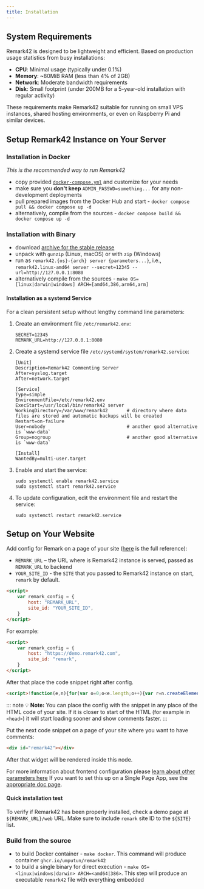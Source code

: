 ```yaml
---
title: Installation
---
```


## System Requirements

Remark42 is designed to be lightweight and efficient. Based on production usage statistics from busy installations:

- **CPU**: Minimal usage (typically under 0.1%)
- **Memory**: ~80MiB RAM (less than 4% of 2GB)
- **Network**: Moderate bandwidth requirements
- **Disk**: Small footprint (under 200MB for a 5-year-old installation with regular activity)

These requirements make Remark42 suitable for running on small VPS instances, shared hosting environments, or even on Raspberry Pi and similar devices.

## Setup Remark42 Instance on Your Server

### Installation in Docker

_This is the recommended way to run Remark42_

- copy provided [`docker-compose.yml`](https://github.com/umputun/remark42/blob/master/docker-compose.yml) and customize for your needs
- make sure you **don't keep** `ADMIN_PASSWD=something...` for any non-development deployments
- pull prepared images from the Docker Hub and start - `docker compose pull && docker compose up -d`
- alternatively, compile from the sources - `docker compose build && docker compose up -d`

### Installation with Binary

- download [archive for the stable release](https://github.com/umputun/remark42/releases)
- unpack with `gunzip` (Linux, macOS) or with `zip` (Windows)
- run as `remark42.{os}-{arch} server {parameters...}`, i.e., `remark42.linux-amd64 server --secret=12345 --url=http://127.0.0.1:8080`
- alternatively compile from the sources - `make OS=[linux|darwin|windows] ARCH=[amd64,386,arm64,arm]`

#### Installation as a systemd Service

For a clean persistent setup without lengthy command line parameters:

1. Create an environment file `/etc/remark42.env`:
   ```
   SECRET=12345
   REMARK_URL=http://127.0.0.1:8080
   ```

1. Create a systemd service file `/etc/systemd/system/remark42.service`:
   ```
   [Unit]
   Description=Remark42 Commenting Server
   After=syslog.target
   After=network.target

   [Service]
   Type=simple
   EnvironmentFile=/etc/remark42.env
   ExecStart=/usr/local/bin/remark42 server
   WorkingDirectory=/var/www/remark42       # directory where data files are stored and automatic backups will be created
   Restart=on-failure
   User=nobody                              # another good alternative is `www-data`
   Group=nogroup                            # another good alternative is `www-data`

   [Install]
   WantedBy=multi-user.target
   ```

1. Enable and start the service:
   ```
   sudo systemctl enable remark42.service
   sudo systemctl start remark42.service
   ```

1. To update configuration, edit the environment file and restart the service:
   ```
   sudo systemctl restart remark42.service
   ```

## Setup on Your Website

Add config for Remark on a page of your site ([here](/docs/configuration/frontend/) is the full reference):

- `REMARK_URL` – the URL where is Remark42 instance is served, passed as `REMARK_URL` to backend
- `YOUR_SITE_ID` - the `SITE` that you passed to Remark42 instance on start, `remark` by default.

```html
<script>
	var remark_config = {
		host: "REMARK_URL",
		site_id: "YOUR_SITE_ID",
	}
</script>
```

For example:

```html
<script>
	var remark_config = {
		host: "https://demo.remark42.com",
		site_id: "remark",
	}
</script>
```

After that place the code snippet right after config.

<!-- prettier-ignore-start -->
```html
<script>!function(e,n){for(var o=0;o<e.length;o++){var r=n.createElement("script"),c=".js",d=n.head||n.body;"noModule"in r?(r.type="module",c=".mjs"):r.async=!0,r.defer=!0,r.src=remark_config.host+"/web/"+e[o]+c,d.appendChild(r)}}(remark_config.components||["embed"],document);</script>
```
<!-- prettier-ignore-end -->

::: note 💡
**Note:** You can place the config with the snippet in any place of the HTML code of your site. If it is closer to start of the HTML (for example in `<head>`) it will start loading sooner and show comments faster.
:::

Put the next code snippet on a page of your site where you want to have comments:

```html
<div id="remark42"></div>
```

After that widget will be rendered inside this node.

For more information about frontend configuration please [learn about other parameters here](https://remark42.com/docs/configuration/frontend/)
If you want to set this up on a Single Page App, see the [appropriate doc page](https://remark42.com/docs/configuration/frontend/spa/).

#### Quick installation test

To verify if Remark42 has been properly installed, check a demo page at `${REMARK_URL}/web` URL. Make sure to include `remark` site ID to the `${SITE}` list.

### Build from the source

- to build Docker container - `make docker`. This command will produce container `ghcr.io/umputun/remark42`
- to build a single binary for direct execution - `make OS=<linux|windows|darwin> ARCH=<amd64|386>`. This step will produce an executable `remark42` file with everything embedded
